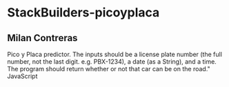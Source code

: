 # StackBuilders-picoyplaca
## Milan Contreras
Pico y Placa predictor. The inputs should be a license plate number (the full number, not the last digit. e.g. PBX-1234), a date (as a String), and a time. The program should return whether or not that car can be on the road." JavaScript
